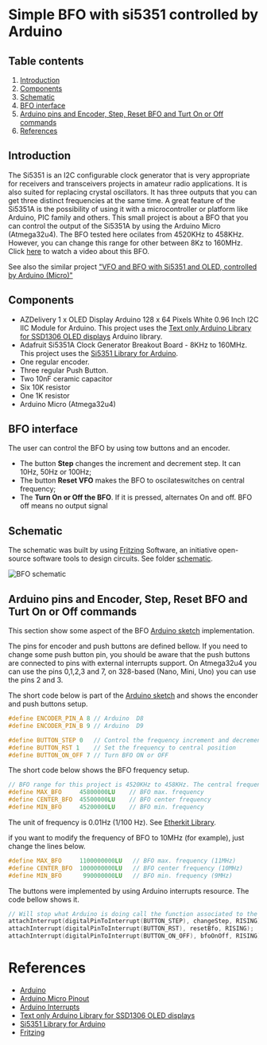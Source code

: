 # Simple BFO with si5351 controlled by Arduino

## Table contents

1. [Introduction](https://github.com/pu2clr/BFO#introduction)
1. [Components](https://github.com/pu2clr/BFO#components)
1. [Schematic](https://github.com/pu2clr/BFO#this-bfo-interface)
1. [BFO interface](https://github.com/pu2clr/BFO#bfo-interface)
1. [Arduino pins and  Encoder, Step, Reset BFO and Turt On or Off commands](https://github.com/pu2clr/BFO#arduino-pins-and--encoder-step-reset-bfo-and-turt-on-or-off-commands)
1. [References](https://github.com/pu2clr/BFO#references)


## Introduction

The Si5351 is an I2C configurable clock generator that is very appropriate for receivers and transceivers projects in amateur radio applications. It is also suited for replacing crystal oscillators. It has three outputs that you can get three distinct frequencies at the same time. A great feature of the Si5351A is the possibility of using it with a microcontroller or platform like Arduino, PIC family and others. This small project is about a BFO that you can control the output of the Si5351A by using the Arduino Micro (Atmega32u4).  The BFO tested here ocilates from 4520KHz to 458KHz. However, you can change this range for other between 8Kz to 160MHz. Click [here](https://youtu.be/AG9XZ8bdaNM) to watch a video about this BFO.

See also the similar project ["VFO and BFO with Si5351 and OLED,  controlled by Arduino (Micro)"](https://github.com/pu2clr/VFO_BFO_OLED_ARDUINO) 


## Components

- AZDelivery 1 x OLED Display Arduino 128 x 64 Pixels White 0.96 Inch I2C IIC Module for Arduino. This project uses the [Text only Arduino Library for SSD1306 OLED displays](https://github.com/greiman/SSD1306Ascii) Arduino library.
- Adafruit Si5351A Clock Generator Breakout Board - 8KHz to 160MHz. This project uses the [Si5351 Library for Arduino](https://github.com/etherkit/Si5351Arduino).
- One regular encoder.
- Three regular Push Button.
- Two 10nF ceramic capacitor
- Six 10K resistor
- One 1K resistor  
- Arduino Micro (Atmega32u4)

## BFO interface

The user can control the BFO  by using tow buttons and an encoder. 

- The button __Step__ changes the increment and decrement step. It can 10Hz, 50Hz or 100Hz;
- The button __Reset VFO__ makes the BFO to oscilateswitches on central frequency;
- The __Turn On or Off the BFO__. If it is pressed, alternates On and off. BFO off means no output signal   

## Schematic

The schematic was built by using [Fritzing](http://fritzing.org/home/) Software, an initiative open-source software tools to design circuits. See folder [schematic](https://github.com/pu2clr/BFO/tree/master/schematic).

 <img src="https://github.com/pu2clr/BFO/blob/master/schematic/bfo_schematic.png" alt="BFO schematic">


## Arduino pins and  Encoder, Step, Reset BFO and Turt On or Off commands

This section show some aspect of the BFO [Arduino sketch](https://github.com/pu2clr/BFO/blob/master/source/si5351_bfo.ino) implementation. 

The pins for encoder and push buttons are defined bellow. If you need to change some push button pin, you should be aware that the push buttons are connected to  pins with external interrupts support. On Atmega32u4 you can use the pins 0,1,2,3 and 7, on 328-based (Nano, Mini, Uno) you can use the pins 2 and 3.

The short code below is part of the [Arduino sketch](https://github.com/pu2clr/BFO/blob/master/source/si5351_bfo.ino) and shows the enconder and push buttons setup.

```cpp
#define ENCODER_PIN_A 8 // Arduino  D8
#define ENCODER_PIN_B 9 // Arduino  D9

#define BUTTON_STEP 0   // Control the frequency increment and decrement
#define BUTTON_RST 1    // Set the frequency to central position
#define BUTTON_ON_OFF 7 // Turn BFO ON or OFF
```


The short code below shows the BFO frequency setup.

```cpp
// BFO range for this project is 4520KHz to 458KHz. The central frequency is 455KHz. 
#define MAX_BFO     45800000LU    // BFO max. frequency
#define CENTER_BFO  45500000LU    // BFO center frequency
#define MIN_BFO     45200000LU    // BFO min. frequency
```

The unit of frequency is 0.01Hz (1/100 Hz). See [Etherkit Library](https://github.com/etherkit/Si5351Arduino). 

if you want to modify the frequency of BFO to 10MHz (for example), just change the lines below.

```cpp
#define MAX_BFO     1100000000LU   // BFO max. frequency (11MHz)
#define CENTER_BFO  1000000000LU   // BFO center frequency (10MHz)
#define MIN_BFO      990000000LU   // BFO min. frequency (9MHz)
```

The buttons were implemented by using Arduino interrupts resource. The code bellow shows it. 

```cpp
// Will stop what Arduino is doing call the function associated to the button
attachInterrupt(digitalPinToInterrupt(BUTTON_STEP), changeStep, RISING); // whenever the BUTTON_STEP is pressed call changeStep
attachInterrupt(digitalPinToInterrupt(BUTTON_RST), resetBfo, RISING);    // whenever the BUTTON_RST is pressed  call resetBfo
attachInterrupt(digitalPinToInterrupt(BUTTON_ON_OFF), bfoOnOff, RISING); // whenever the BUTTON_ON_OFF is pressed  call bfoOnOff
```


# References

- [Arduino](https://www.arduino.cc)
- [Arduino Micro Pinout](http://pinoutguide.com/Electronics/arduino_micro_pinout.shtml)
- [Arduino Interrupts](https://www.arduino.cc/reference/en/language/functions/interrupts/interrupts/)
- [Text only Arduino Library for SSD1306 OLED displays](https://github.com/greiman/SSD1306Ascii)
- [Si5351 Library for Arduino](https://github.com/etherkit/Si5351Arduino)
- [Fritzing](http://fritzing.org/home/)

